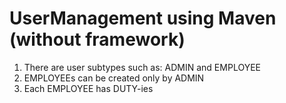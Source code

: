 # UserManagement using Maven (without framework)

1) There are user subtypes such as: ADMIN and EMPLOYEE
2) EMPLOYEEs can be created only by ADMIN
3) Each EMPLOYEE has DUTY-ies
